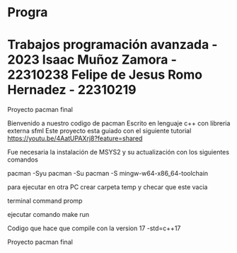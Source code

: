 # Progra
Trabajos programación avanzada - 2023 
Isaac Muñoz Zamora - 22310238
Felipe de Jesus Romo Hernadez - 22310219
=======
Proyecto pacman final

Bienvenido a nuestro codigo de pacman 
Escrito en lenguaje c++ con libreria externa sfml
Este proyecto esta guiado con el siguiente tutorial https://youtu.be/4AatUPAXrj8?feature=shared

Fue necesaria la instalación de MSYS2 y su actualización con los siguientes comandos

pacman -Syu
pacman -Su
pacman -S mingw-w64-x86_64-toolchain

para ejecutar en otra PC crear carpeta temp y checar que este vacia

terminal command promp

ejecutar comando make run

Codigo que hace que compile con la version 17
-std=c++17

Proyecto pacman final

